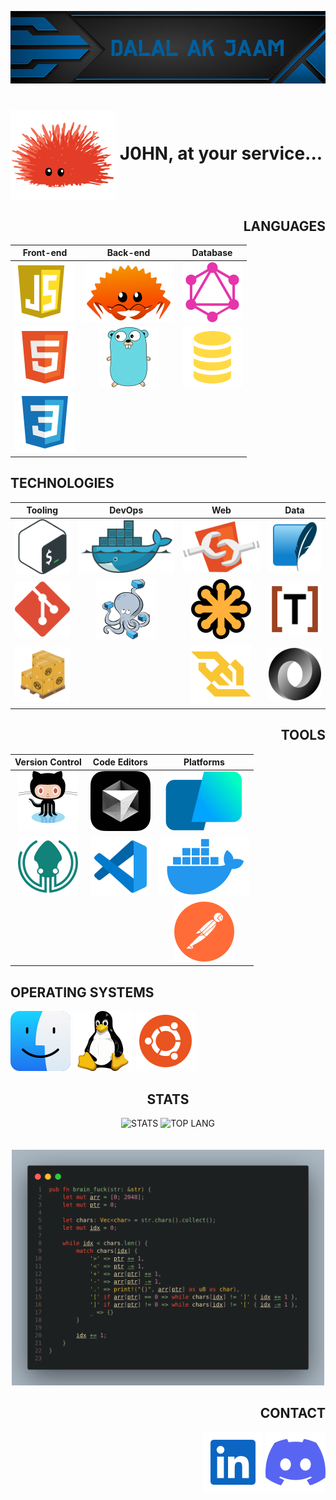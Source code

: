 ![BANNER](./banner.jpg)

# <img align=center alt="Ferris" src="./icons/unsafe.svg"> J0HN, at your service...

<div align=right>
<!-- LANGUAGES -->
<h2>LANGUAGES</h2>

| Front-end | Back-end | Database |
|:---------:|:--------:|:--------:|
| [![JS](./icons/javascript.svg)](https://developer.mozilla.org/en-US/docs/Web/JavaScript) | [![RUST](./icons/ferris.svg)](https://www.rust-lang.org) | [![GRAPHQL](./icons/graphql.svg)](https://graphql.org/) |
| [![HTML](./icons/html.svg)](https://developer.mozilla.org/en-US/docs/Web/HTML) | [![GO](./icons/gopher.svg)](https://go.dev) | [![SQL](./icons/sql.svg)](https://sql.sh/) |
| [![CSS](./icons/css.svg)](https://developer.mozilla.org/en-US/docs/Web/CSS) |
</div>

<!-- TECHNOLOGIES -->
<h2>TECHNOLOGIES</h2>

| Tooling | DevOps | Web | Data |
|:---------:|:------:|:---:|:----:|
| [![BASH](./icons/bash.svg)](https://www.gnu.org/software/bash/manual/bash.html) | [![DOCKER](./icons/docker.svg)](https://www.docker.com/) | [![COMPONENTS](./icons/components.svg)](https://developer.mozilla.org/fr/docs/Web/API/Web_components) | [![SQLITE](./icons/sqlite.svg)](https://sqlite.org/) |
| [![GIT](./icons/git.svg)](https://git-scm.com/) | [![COMPOSE](./icons/compose.svg)](https://docs.docker.com/compose/) | [![SVG](./icons/svg.svg)](https://developer.mozilla.org/en-US/docs/Web/SVG) | [![TOML](./icons/toml.svg)](https://toml.io/en/) |
| [![CARGO](./icons/cargo.svg)](https://doc.rust-lang.org/cargo/) | | [![WEBSOCKET](./icons/websocket.svg)](https://developer.mozilla.org/en-US/docs/Web/API/WebSocket) | [![JSON](./icons/json.svg)](https://www.json.org/json-en.html) |


<!-- TOOLS -->
<div align=right>
<h2>TOOLS</h2>

| Version Control | Code Editors | Platforms |
|:--------------:|:------------:|:----------:|
| [![GITHUB](./icons/github.svg)]() | [![CURSOR](./icons/cursor.svg)]() | [![WARP](./icons/warp.svg)]() |
| [![KRAKEN](./icons/gitkraken.svg)]() | [![VSCODE](./icons/vscode.svg)]() | [![DESKTOP](./icons/desktop.svg)]() |
| | | [![POSTMAN](./icons/postman.svg)]() |
</div>

<!-- OPERATING SYSTEMS -->
## OPERATING SYSTEMS

[![MACOS](./icons/macos.svg)]()
[![LINUX](./icons/tux.svg)]()
[![UBUNTU](./icons/ubuntu.svg)]()

<!-- STATS -->
<section align=center>
  <h2>STATS</h2>
  <img height=200 src="https://github-readme-stats.vercel.app/api?username=d4rkjvck&card_width=400&show_icons=true&rank_icon=percentile&include_all_commits=true&show=reviews,prs_merged,prs_merged_percentage&bg_color=00000000" alt="STATS">
  <img height=200 src="https://github-readme-stats.vercel.app/api/top-langs/?username=d4rkjvck&card_width=360&layout=compact&langs_count=10&bg_color=00000000" alt="TOP LANG">
</section>
<br>

<br>
<div align=center>
  <img alt="brain_fuck" src="./brain_fuck.png" width="500px">
</div>

<!-- CONTACT -->
<section align=right>
  <h2>CONTACT</h2>
  <a href="https://www.linkedin.com/in/d4rkjvck"><img src="./icons/linked_in.svg" alt="LINKEDIN"></a>
  <a href=""><img src="./icons/discord.svg" alt="DISCORD"></a>
</section>
<br>
